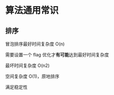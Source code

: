 # 算法通用常识

## 排序

冒泡排序最好时间复杂度 O(n)

需要设置一个 flag 优化才**有可能**达到最好时间复杂度

最坏时间复杂度 O(n2)

空间复杂度 O(1)，原地排序

满足稳定性
